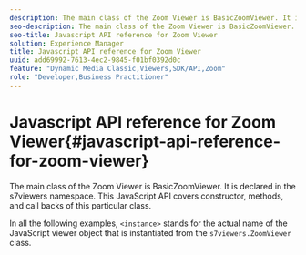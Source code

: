 ```yaml
---
description: The main class of the Zoom Viewer is BasicZoomViewer. It is declared in the s7viewers namespace. This JavaScript API covers constructor, methods, and call backs of this particular class.
seo-description: The main class of the Zoom Viewer is BasicZoomViewer. It is declared in the s7viewers namespace. This JavaScript API covers constructor, methods, and call backs of this particular class.
seo-title: Javascript API reference for Zoom Viewer
solution: Experience Manager
title: Javascript API reference for Zoom Viewer
uuid: add69992-7613-4ec2-9845-f01bf0392d0c
feature: "Dynamic Media Classic,Viewers,SDK/API,Zoom"
role: "Developer,Business Practitioner"
---
```


# Javascript API reference for Zoom Viewer{#javascript-api-reference-for-zoom-viewer}

The main class of the Zoom Viewer is BasicZoomViewer. It is declared in the s7viewers namespace. This JavaScript API covers constructor, methods, and call backs of this particular class.

In all the following examples, `<instance>` stands for the actual name of the JavaScript viewer object that is instantiated from the `s7viewers.ZoomViewer` class. 
